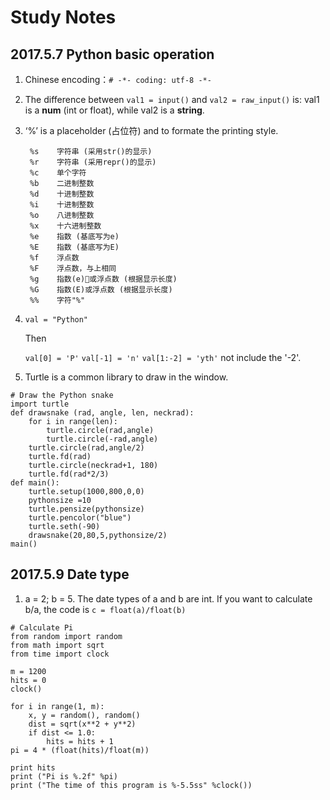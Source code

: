 Study Notes
===========
## 2017.5.7 Python basic operation
1. Chinese encoding：`# -*- coding: utf-8 -*-`

2. The difference between `val1 = input()` and `val2 = raw_input()` is:
	val1 is a **num** (int or float), while val2 is a **string**.
	
3. ‘%’ is a placeholder (占位符) and to formate the printing style.

		%s    字符串 (采用str()的显示)
		%r    字符串 (采用repr()的显示)
		%c    单个字符
		%b    二进制整数
		%d    十进制整数
		%i    十进制整数
		%o    八进制整数
		%x    十六进制整数
		%e    指数 (基底写为e)
		%E    指数 (基底写为E)
		%f    浮点数
		%F    浮点数，与上相同
		%g    指数(e)或浮点数 (根据显示长度)
		%G    指数(E)或浮点数 (根据显示长度)
		%%    字符"%"
4. `val = "Python"`
 
	Then 
	
	`val[0] = 'P'`  `val[-1] = 'n'`  `val[1:-2] = 'yth'` not include the '-2'.
	
5. Turtle is a common library to draw in the window. 

``` 
# Draw the Python snake
import turtle
def drawsnake (rad, angle, len, neckrad):
    for i in range(len):
        turtle.circle(rad,angle)
        turtle.circle(-rad,angle)
    turtle.circle(rad,angle/2)
    turtle.fd(rad)
    turtle.circle(neckrad+1, 180)
    turtle.fd(rad*2/3)
def main():
    turtle.setup(1000,800,0,0)
    pythonsize =10
    turtle.pensize(pythonsize)
    turtle.pencolor("blue")
    turtle.seth(-90)
    drawsnake(20,80,5,pythonsize/2)
main()
```
## 2017.5.9 Date type

1. a = 2; b = 5. The date types of a and b are int. If you want to calculate b/a, the code is `c = float(a)/float(b)`

```
# Calculate Pi
from random import random
from math import sqrt
from time import clock

m = 1200
hits = 0
clock()

for i in range(1, m):
    x, y = random(), random()
    dist = sqrt(x**2 + y**2)
    if dist <= 1.0:
        hits = hits + 1
pi = 4 * (float(hits)/float(m))

print hits
print ("Pi is %.2f" %pi)
print ("The time of this program is %-5.5ss" %clock())

```
